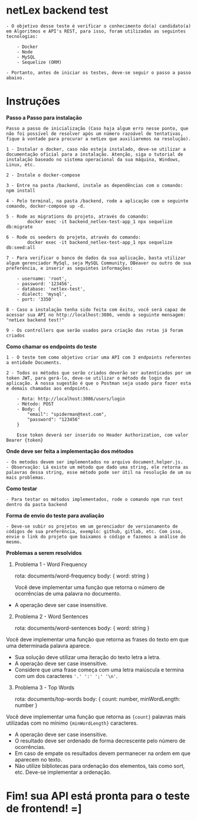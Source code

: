 # netLex backend test

    - O objetivo desse teste é verificar o conhecimento do(a) candidato(a) em Algoritmos e API's REST, para isso, foram utilizadas as seguintes tecnologias:

        - Docker
        - Node
        - MySQL
        - Sequelize (ORM)

    - Portanto, antes de iniciar os testes, deve-se seguir o passo a passo abaixo.

# Instruções

__Passo a Passo para instalação__

    Passo a passo de inicialização (Caso haja algum erro nesse ponto, que não foi possível de resolver após um número razoável de tentativas, fique à vontade para procurar a netLex que auxiliaremos na resolução).

    1 - Instalar o docker, caso não esteja instalado, deve-se utilizar a documentação oficial para a instalação. Atenção, siga o tutorial de instalação baseado no sistema operacional da sua máquina, Windows, Linux, etc.

    2 - Instale o docker-compose

    3 - Entre na pasta /backend, instale as dependências com o comando: npm install

    4 - Pelo terminal, na pasta /backend, rode a aplicação com o seguinte comando, docker-compose up -d.

    5 - Rode as migrations do projeto, através do comando: 
            docker exec -it backend_netlex-test-app_1 npx sequelize db:migrate

    6 - Rode os seeders do projeto, através do comando:
            docker exec -it backend_netlex-test-app_1 npx sequelize db:seed:all

    7 - Para verificar o banco de dados da sua aplicação, basta utilizar algum gerenciador MySql, seja MySQL Community, DBeaver ou outro de sua preferência, e inserir as seguintes informações:

        - username: 'root',
        - password: '123456',
        - database: 'netlex-test',
        - dialect: 'mysql',
        - port: '3350'

    8 - Caso a instalação tenha sido feita com êxito, você será capaz de acessar sua API no http://localhost:3086, vendo a seguinte mensagem: "netLex backend test!"

    9 - Os controllers que serão usados para criação das rotas já foram criados

__Como chamar os endpoints do teste__

    1 - O teste tem como objetivo criar uma API com 3 endpoints referentes a entidade Documents.

    2 - Todos os métodos que serão criados deverão ser autenticados por um token JWT, para gerá-lo, deve-se utilizar o método de login da aplicação. A nossa sugestão é que o Postman seja usado para fazer esta e demais chamadas aos endpoints.

        - Rota: http://localhost:3086/users/login
        - Método: POST
        - Body: {
            "email": "spiderman@test.com",
            "password": "123456"
        }

        Esse token deverá ser inserido no Header Authorization, com valor Bearer {token}

__Onde deve ser feita a implementação dos métodos__

    - Os metodos devem ser implementados no arquivo document.helper.js.
    - Observação: Lá existe um método que dado uma string, ele retorna as palavras dessa string, esse método pode ser útil na resolução de um ou mais problemas.

__Como testar__

    - Para testar os métodos implementados, rode o comando npm run test dentro da pasta backend

__Forma de envio do teste para avaliação__

    - Deve-se subir os projetos em um gerenciador de versionamento de códigos de sua preferência, exemplo: github, gitlab, etc. Com isso, envie o link do projeto que baixamos o código e fazemos a análise do mesmo.


__Problemas a serem resolvidos__


1. Problema 1 - Word Frequency

    rota: documents/word-frequency
    body: {
        word: string
    }

    Você deve implementar uma função que retorna o número de ocorrências de uma palavra no documento.

+ A operação deve ser case insensitive.


2. Problema 2 - Word Sentences

    rota: documents/word-sentences
    body: {
        word: string
    }

Você deve implementar uma função que retorna as frases do texto em que uma determinada palavra aparece.

+ Sua solução deve utilizar uma iteração do texto letra a letra.
+ A operação deve ser case insensitive.
+ Considere que uma frase começa com uma letra maiúscula e termina com um dos caracteres `'.' ':' ';' '\n'`.


3. Problema 3 - Top Words

    rota: documents/top-words
    body: {
        count: number,
        minWordLength: number
    }

Você deve implementar uma função que retorna as `{count}` palavras mais utilizadas com no mínimo `{minWordLength}` caracteres.

+ A operação deve ser case insensitive.
+ O resultado deve ser ordenado de forma decrescente pelo número de ocorrências.
+ Em caso de empate os resultados devem permanecer na ordem em que aparecem no texto.
+ Não utilize bibliotecas para ordenação dos elementos, tais como sort, etc. Deve-se implementar a ordenação.

# Fim! sua API está pronta para o teste de frontend! =]
